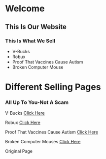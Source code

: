 <html>
<head>
  <h1>Welcome</h1>
  <meta charset="utf-8"/>
  <link rel="stylesheet" type="text/css" href="main.css">
</head>
<body>
  <div class="container">
    <div class="nav">
      <h2>This Is Our Website</h2>
      <h3>This Is What We Sell</h3>
      <ul>
        <li>V-Bucks</li>
        <li>Robux</li>
        <li>Proof That Vaccines Cause Autism</li>
        <li>Broken Computer Mouse</li>
      </ul>
    </div>
    <div class="main">
      <h1>Different Selling Pages</h1>
      <h3>All Up To You-Not A Scam</h3>
      <p>V-Bucks <a href="https://linson132.github.io/Page-2/">Click Here</a> </p>
      <p>Robux <a href="https://linson132.github.io/Page-3/">Click Here</a> </P>
    <p>Proof That Vaccines Cause Autism <a href="">Click Here</a> </p>
    <p>Broken Computer Mouses <a href="">Click Here</a> </p>
    <p>Original Page <a href=""Click Here</a> </p>
     
      
  
  </div>


